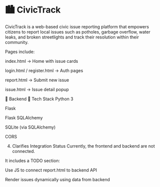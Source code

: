 # 🏙️ CivicTrack

CivicTrack is a web-based civic issue reporting platform that empowers citizens to report local issues such as potholes,
garbage overflow, water leaks, and broken streetlights and track their resolution within their community.

Pages include:

index.html → Home with issue cards

login.html / register.html → Auth pages

report.html → Submit new issue

issue.html → Issue detail popup

🔧 Backend
📍 Tech Stack
Python 3

Flask

Flask SQLAlchemy

SQLite (via SQLAlchemy)

CORS

4. Clarifies Integration Status
Currently, the frontend and backend are not connected.

It includes a TODO section:

Use JS to connect report.html to backend API

Render issues dynamically using data from backend

